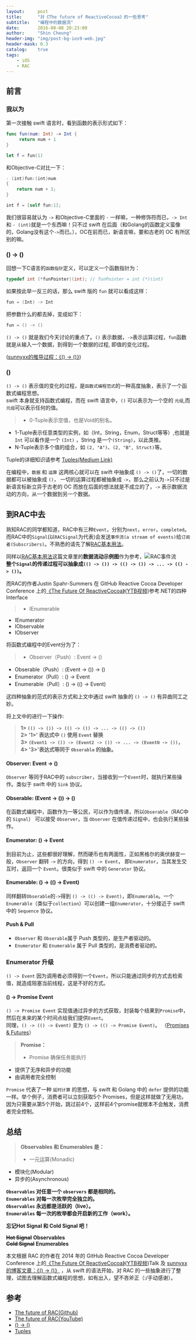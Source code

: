 ```yaml
---
layout:     post
title:      "对《The future of ReactiveCocoa》的一些思考"
subtitle:   "编程中的数据流"
date:       2016-08-08 20:23:00
author:     "Shin Cheung"
header-img: "img/post-bg-ios9-web.jpg"
header-mask: 0.3
catalog:    true
tags:
    - iOS
    - RAC
---
```


## 前言

### 我以为   
第一次接触 swift 语言时，看到函数的表示形式如下：

```swift
func fun(num: Int) -> Int { 
	 return num + 1 
}

let f = fun(1)
```
和Objective-C对比一下：

```swift
- (int)fun:(int)num 
{
	return num + 1;
}

int f = [self fun:1];
```
我们很容易就认为 `->` 和Objective-C里面的 `-` 一样嘛，一种修饰符而已，`-> Int` 和 `- (int)`就是一个东西嘛！只不过 swift 在后面（和Golang的函数定义蛮像的，Golang没有这个`->`而已。），OC在前而已，新语言嘛，要和古老的 OC 有所区别的嘛。

### () -> ()  

回想一下C语言的`函数指针`定义，可以定义一个函数指针为：

```c
typedef int (*funPointer)(int); // funPointer = int (*)(int)
```
如果按此举一反三的话，那么 swift 版的 `fun` 就可以看成这样：

```swift
fun = (Int) -> Int
```
把参数什么的都去掉，变成如下：

```swift
fun = () -> ()
```
`() -> ()` 就是我们今天讨论的重点了。`()` 表示数据，`->`表示运算过程，`fun`函数就是从输入一个数据，到得到一个数据的过程, 即值的变化过程。<br>

([sunnyxx的推导过程：《() -> ()》](http://blog.sunnyxx.com/2014/10/14/fp-essential/))

### ()  
`() -> ()` 表示值的变化的过程，是`函数式编程范式`的一种高度抽象，表示了一个函数式编程思想。<br>
swift 本身就支持函数式编程，而在 swift 语言中，`()` 可以表示为一个空的 `元组`,而`元组`可以表示任何的值。<br>

>* 0-Tuple表示空值，也是Void的别名。
* 1-Tuple表示任意类型的实例，如（Int，String，Enum，Struct等等）,也就是 `Int` 可以看作是一个 `(Int)` ，String 是一个`(String)`，以此类推。
* N-Tuple表示多个值的组合，如 `(2, "A")`、`(2, "B", Struct)`等。

Tuple的详细知识请参考 [Tuples(Medium Link)](https://medium.com/swift-programming/facets-of-swift-part-2-tuples-4bfe58d21abf)

在编程中，`数据` 和 `运算` 这两核心就可以在 swift 中抽象成 `() -> ()`了，一切的数据都可以被抽象成 `()`， 一切的运算过程都被抽象成 `->`，那么之前认为`->`只不过是新语言标新立异于古老的 OC 而放在后面的想法就是不成立的了，`->` 表示数据流动的方向，从一个数据到另一个数据。

## 到RAC中去  

熟知RAC的同学都知道，RAC中有三种`Event`，分别为`next`，`error`，`completed`。而RAC中的`Signal`(以`RACSignal`为代表)会发送`事件流(a stream of events)`给`订阅者(Subscribers)`。不熟悉的请先了解[RAC基本用法](https://www.raywenderlich.com/62699/reactivecocoa-tutorial-pt1)。<br>

同样以[RAC基本用法](https://www.raywenderlich.com/62699/reactivecocoa-tutorial-pt1)这篇文章里的**数据流动示例图**作为参考，![RAC事件流](http://www.raywenderlich.com/wp-content/uploads/2014/01/FilterAndMapPipeline.png)<br>
**整个`Signal`的传递过程可以抽象成`(() -> ()) -> (() -> ()) -> ... -> (() -> ())`。**  

而RAC的作者Justin Spahr-Summers 在 GitHub Reactive Cocoa Developer Conference 上的[《The Future Of ReactiveCocoa》](https://github.com/jspahrsummers/the-future-of-reactivecocoa/blob/master/The%20Future%20of%20ReactiveCocoa.md)([YTB视频](https://www.youtube.com/watch?v=ICNjRS2X8WM))参考.NET的四种Interface

>* IEnumerable
* IEnumerator
* IObservable
* IObserver

将函数式编程中的Event分为了：

>* Observer（Push）: Event -> ()
* Obserable（Push）: (Event -> ()) -> ()
* Enumerator（Pull）: () -> Event
* Enumerable（Pull）: () -> (() -> Event)

这四种抽象的范式的表示方式和上文中通过 swift 抽象的 `() -> ()` 有异曲同工之妙。  

将上文中的进行一下操作: <br> 
>**1> `(() -> ()) -> (() -> ()) -> ... -> (() -> ())`   
> 2> '1>' 表达式中 `()` 使用 `Event` 替换  
> 3> `(Event1 -> ()) -> (Event2 -> ()) -> ... -> (EventN -> ())`，  
> 4> '3>'表达式等同于 `Obserable` 的抽象。**

#### Observer: Event -> ()
`Observer` 等同于RAC中的 `subscriber`，当接收到一个`Event`时，就执行某些操作。类似于 swift 中的 `Sink` 协议。

#### Obserable: (Event -> ()) -> ()
在函数式编程中，函数作为一等公民，可以作为值传递，所以`Obserable`（RAC中的 `Signal`） 可以接受 `Observer`，当 `Observer` 在值传递过程中，也会执行某些操作。

#### Enumerator: () -> Event
到目前为止，这些都很好理解，然而硬币也有两面性，正如黑格尔的奥伏赫变一般，`Observer` 翻转 `->` 的方向，得到 `() -> Event`，
即`Enumerator`，当其发生交互时，返回一个 `Event`。很类似于 swift 中的 `Generator` 协议。

#### Enumerable: () -> (() -> Event)
同样翻转`Obserable`的`->`得到 `() -> (() -> Event)`，即`Enumerable`。一个`Enumerable`（类似于`collection`）可以创建一组`Enumerator`，十分接近于 swift 中的 `Sequence` 协议。

#### Push & Pull

* `Observer` 和 `Obserable`属于 Push 类型的，是生产者驱动的。
* `Enumerator` 和 `Enumerable` 属于 Pull 类型的，是消费者驱动的。

### Enumerator 升级  
`() -> Event` 因为调用者必须得到一个`Event`，所以只能通过同步的方式去检索值，就造成阻塞当前线程，这是不好的方式。
#### () -> Promise Event  
`() -> Promise Event` 实现值通过异步的方式获取，封装每个结果到`Promise`中，然后在未来的某个时间点给我们提供`Event`。<br>
同理，`() -> (() -> Event)` 变为 `() -> (() -> Promise Event)`。
（[Promises & Futures](https://en.wikipedia.org/wiki/Futures_and_promises)）<br>

>**Promise：**
>
>* Promise 确保任务能执行
* 提供了无序和异步的功能
* 由调用者完全控制

`Promise` 代表了一种 `延时计算` 的思想，与 swift 和 Golang 中的 `defer` 提供的功能一样。举个例子，消费者可以立刻获取5个 Promises，但是这样就做了无用功，因为只需要从第5个开始，跳过前4个，这样前4个promise就根本不会触发，消费者完全控制。

## 总结  

>**Observables 和 Enumerables 是：**
>
>* 一元运算(Monadic)
* 模块化(Modular)
* 异步的(Asynchronous)

**`Observables` 对任意一个 `observers` 都是相同的。** <br>
**`Enumerables` 对每一次枚举完全独立的。** <br>
**`Observables` 永远都是活跃的（live）。** <br>
**`Enumerables` 每一次的枚举都会开启新的工作（work）。**

**忘记Hot Signal 和 Cold Signal 吧！**

<del>**Hot Signal**</del> **Observables**  
<del>**Cold Signal**</del> **Enumerables**  

本文根据 RAC 的作者在 2014 年的 GitHub Reactive Cocoa Developer Conference 上的[《The Future Of ReactiveCocoa》](https://github.com/jspahrsummers/the-future-of-reactivecocoa/blob/master/The%20Future%20of%20ReactiveCocoa.md)([YTB视频](https://www.youtube.com/watch?v=ICNjRS2X8WM))Talk 及 [sunnyxx的博客文章：《() -> ()》](http://blog.sunnyxx.com/2014/10/14/fp-essential/) ，从 swift 的语法开始，对 RAC 的一些抽象进行了整理，试图去理解函数式编程的思想，如有出入，望不吝斧正（:/手动感谢）。

## 参考  

* [The future of RAC(Github)](https://github.com/jspahrsummers/the-future-of-reactivecocoa/blob/master/The%20Future%20of%20ReactiveCocoa.md)
* [The future of RAC(YouTube)](https://www.youtube.com/watch?v=ICNjRS2X8WM)
* [() -> ()](http://blog.sunnyxx.com/2014/10/14/fp-essential/)
* [Tuples](https://medium.com/swift-programming/facets-of-swift-part-2-tuples-4bfe58d21abf)

